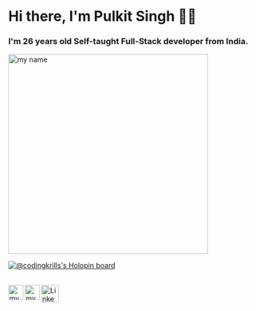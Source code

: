 # Hi there, I'm Pulkit Singh 🙋‍♂️

### I'm 26 years old Self-taught Full-Stack developer from India.

  <img align="centre" alt=" my name" width="400px" src="https://github.com/CodingKrills/CodingKrills/blob/master/assets/me.png" />

[![@codingkrills's Holopin board](https://holopin.io/api/user/board?user=codingkrills)](https://holopin.io/@codingkrills)

<br/>
<a href="./assets/social-media-gifs/facebook.gif">
  <img align="left" alt="my name | Twitter" width="30px" src="https://github.com/CodingKrills/CodingKrills/blob/master/assets/social-media/facebook.png" />
</a>
<a href="https://twitter.com/">
  <img align="left" alt=" my name | Twitter" width="30px" src="https://github.com/CodingKrills/CodingKrills/blob/master/assets/social-media/linkedin.png" />
</a>
<a href="https://www.linkedin.com/in/">
  <img align="left" alt="Linkedin" width="35px" src="https://github.com/CodingKrills/CodingKrills/blob/master/assets/social-media/codepen.png" />
</a>
<br />
